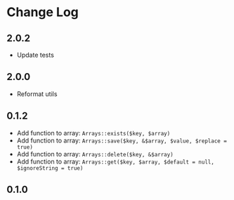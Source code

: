 Change Log
==========

2.0.2
-----

* Update tests

2.0.0
-----

* Reformat utils


0.1.2
-----
* Add function to array: `Arrays::exists($key, $array)` 
* Add function to array: `Arrays::save($key, &$array, $value, $replace = true)` 
* Add function to array: `Arrays::delete($key, &$array)` 
* Add function to array: `Arrays::get($key, $array, $default = null, $ignoreString = true)` 

0.1.0
-----
